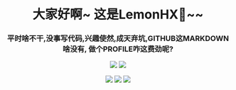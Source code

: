<h1 align='center'>大家好啊~ 这是LemonHX🍋~~</h1>

<h3 align='center'>平时啥不干,没事写代码,兴趣使然,成天弃坑,GITHUB这MARKDOWN啥没有, 做个PROFILE咋这费劲呢?</h3>

<p align='center'>
    <img src='https://github-readme-stats.vercel.app/api/top-langs/?username=lemonhx&show_icons=true&icon_color=FFCC33&title_color=FFCC33'/>
    <img src='https://github-readme-stats.vercel.app/api?username=lemonhx&show_icons=true&icon_color=FFCC33&title_color=FFCC33'/>
</a>


<p align='center'>
    <img src="https://img.shields.io/badge/QQ-1332127468-green?style=for-the-badge" />    
    <img src="https://img.shields.io/badge/QQ-2367682159-yellow?style=for-the-badge" />    
    <img src="https://img.shields.io/badge/twitter-runzhe2001-blue?style=for-the-badge&logo=twitter" />
</p>
